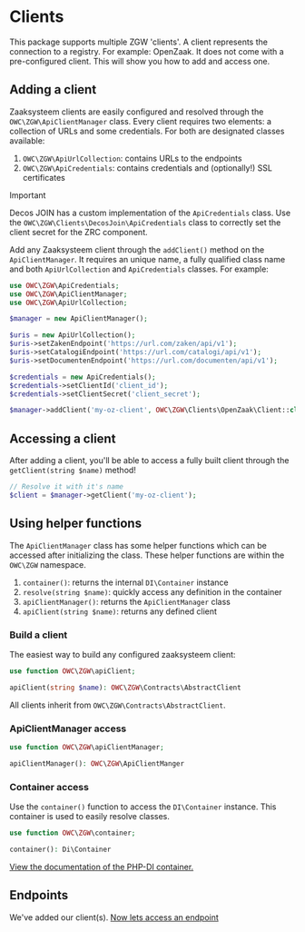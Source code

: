 # Clients

This package supports multiple ZGW 'clients'. A client represents the connection to a registry. For example: OpenZaak. It does not come with a pre-configured client. This will show you how to add and access one.

## Adding a client

Zaaksysteem clients are easily configured and resolved through the `OWC\ZGW\ApiClientManager` class. Every client requires two elements: a collection of URLs and some credentials. For both are designated classes available:

1. `OWC\ZGW\ApiUrlCollection`: contains URLs to the endpoints
2. `OWC\ZGW\ApiCredentials`: contains credentials and (optionally!) SSL certificates

> [!IMPORTANT]
> Decos JOIN has a custom implementation of the `ApiCredentials` class. Use the `OWC\ZGW\Clients\DecosJoin\ApiCredentials` class to correctly set the client secret for the ZRC component.

Add any Zaaksysteem client through the `addClient()` method on the `ApiClientManager`. It requires an unique name, a fully qualified class name and both `ApiUrlCollection` and `ApiCredentials` classes. For example:

```php
use OWC\ZGW\ApiCredentials;
use OWC\ZGW\ApiClientManager;
use OWC\ZGW\ApiUrlCollection;

$manager = new ApiClientManager();

$uris = new ApiUrlCollection();
$uris->setZakenEndpoint('https://url.com/zaken/api/v1');
$uris->setCatalogiEndpoint('https://url.com/catalogi/api/v1');
$uris->setDocumentenEndpoint('https://url.com/documenten/api/v1');

$credentials = new ApiCredentials();
$credentials->setClientId('client_id');
$credentials->setClientSecret('client_secret');

$manager->addClient('my-oz-client', OWC\ZGW\Clients\OpenZaak\Client::class, $credentials, $uris);
```

## Accessing a client
After adding a client, you'll be able to access a fully built client through the `getClient(string $name)` method!

```php
// Resolve it with it's name
$client = $manager->getClient('my-oz-client');
```

## Using helper functions
The `ApiClientManager` class has some helper functions which can be accessed after initializing the class. These helper functions are within the `OWC\ZGW` namespace.

1. `container()`: returns the internal `DI\Container` instance
2. `resolve(string $name)`: quickly access any definition in the container
3. `apiClientManager()`: returns the `ApiClientManager` class
4. `apiClient(string $name)`: returns any defined client

### Build a client
The easiest way to build any configured zaaksysteem client:

```php
use function OWC\ZGW\apiClient;

apiClient(string $name): OWC\ZGW\Contracts\AbstractClient
```

All clients inherit from `OWC\ZGW\Contracts\AbstractClient`. 

### ApiClientManager access

```php
use function OWC\ZGW\apiClientManager;

apiClientManager(): OWC\ZGW\ApiClientManger
```

### Container access

Use the `container()` function to access the `DI\Container` instance. This container is used to easily resolve classes. 

```php
use function OWC\ZGW\container;

container(): Di\Container
```

[View the documentation of the PHP-DI container.](https://php-di.org/doc/container.html)

## Endpoints

We've added our client(s). [Now lets access an endpoint](endpoints.md)